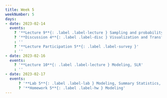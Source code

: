 ```yaml
---
title: Week 5
weekNumber: 5
days:
- date: 2023-02-14
  events:
    ? '**Lecture 9**{: .label .label-lecture } Sampling and probability II'
    ? '**Discussion 4**{: .label .label-disc } Visualization and Transformation' 
    : ''
    ? '**Lecture Participation 5**{: .label .label-survey }'
    : ''
- date: 2023-02-16
  events:
    ? '**Lecture 10**{: .label .label-lecture } Modeling, SLR'
    : ''
- date: 2023-02-17
  events:
      ? '**Lab 5**{: .label .label-lab } Modeling, Summary Statistics, and Loss Functions'
      ? '**Homework 5**{: .label .label-hw } Modeling'
---
```

